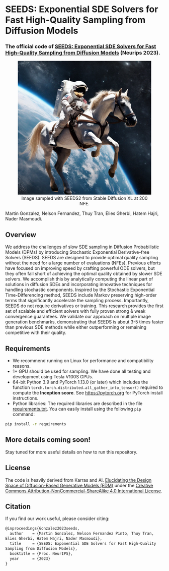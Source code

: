 # SEEDS: Exponential SDE Solvers for Fast High-Quality Sampling from Diffusion Models
### The official code of [SEEDS: Exponential SDE Solvers for Fast High-Quality Sampling from Diffusion Models](https://arxiv.org/abs/2305.14267) (Neurips 2023).

<figure style="text-align: center;">
  <img src="/assets/seeds-stable-diffusion-xl.png" width="612" alt="Image Description" />
  <figcaption>Image sampled with SEEDS2 from Stable Diffusion XL at 200 NFE.</figcaption>
</figure>


Martin Gonzalez, Nelson Fernandez, Thuy Tran, Elies Gherbi, Hatem Hajri, Nader Masmoudi.

## Overview
We address the challenges of slow SDE sampling in Diffusion Probabilistic Models (DPMs) by introducing Stochastic Exponential Derivative-free Solvers (SEEDS). SEEDS are designed to provide optimal quality sampling without the need for a large number of evaluations (NFEs). Previous efforts have focused on improving speed by crafting powerful ODE solvers, but they often fall short of achieving the optimal quality obtained by slower SDE solvers. We accomplish this by analytically computing the linear part of solutions in diffusion SDEs and incorporating innovative techniques for handling stochastic components. Inspired by the Stochastic Exponential Time-Differencing method, SEEDS include Markov preserving high-order terms that significantly accelerate the sampling process. Importantly, SEEDS do not require derivatives or training. This research provides the first set of scalable and efficient solvers with fully proven strong & weak convergence guarantees. We validate our approach on multiple image generation benchmarks, demonstrating that SEEDS is about 3-5 times faster than previous SDE methods while either outperforming or remaining competitive with their quality.


## Requirements
* We recommend running on Linux for performance and compatibility reasons. 
* 1+ GPU should be used for sampling. We have done all testing and development using Tesla V100S GPUs.
* 64-bit Python 3.9 and PyTorch 1.13.0 (or later) which includes the function `torch.torch.distributed.all_gather_into_tensor()` required to compute the **Inception score**. See https://pytorch.org for PyTorch install instructions.
* Python libraries: The required libraries are described in the file [requirements.txt](./requirements.txt). You can easily install using the following `pip` command:
```.bash
pip install -r requirements
```

## More details coming soon!
Stay tuned for more useful details on how to run this repository.


## License

The code is heavily derived from Karras and Al. [Elucidating the Design Space of Diffusion-Based Generative Models (EDM)](https://github.com/NVlabs/edm) under the [Creative Commons Attribution-NonCommercial-ShareAlike 4.0 International License](http://creativecommons.org/licenses/by-nc-sa/4.0/).


## Citation
If you find our work useful, please consider citing:

```
@inproceedings{Gonzalez2023seeds,
  author    = {Martin Gonzalez, Nelson Fernandez Pinto, Thuy Tran, Elies Gherbi, Hatem Hajri, Nader Masmoudi},
  title     = {SEEDS: Exponential SDE Solvers for Fast High-Quality Sampling from Diffusion Models},
  booktitle = {Proc. NeurIPS},
  year      = {2023}
}
```

